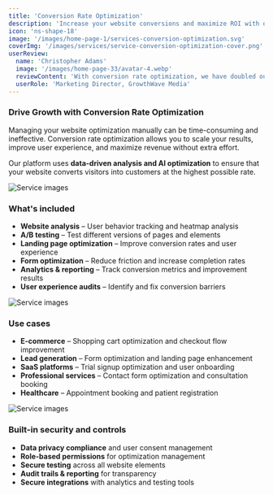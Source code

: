 ```yaml
---
title: 'Conversion Rate Optimization'
description: 'Increase your website conversions and maximize ROI with data-driven optimization strategies and A/B testing.'
icon: 'ns-shape-18'
image: '/images/home-page-1/services-conversion-optimization.svg'
coverImg: '/images/services/service-conversion-optimization-cover.png'
userReview:
  name: 'Christopher Adams'
  image: '/images/home-page-33/avatar-4.webp'
  reviewContent: 'With conversion rate optimization, we have doubled our website conversions while cutting bounce rates in half. It has become a vital part of our growth strategy.'
  userRole: 'Marketing Director, GrowthWave Media'
---
```


### Drive Growth with Conversion Rate Optimization

Managing your website optimization manually can be time-consuming and ineffective. Conversion rate optimization allows you to scale your results, improve user experience, and maximize revenue without extra effort.

Our platform uses **data-driven analysis and AI optimization** to ensure that your website converts visitors into customers at the highest possible rate.

![Service images](/images/services/service-details-1.png)

### What's included

- **Website analysis** – User behavior tracking and heatmap analysis
- **A/B testing** – Test different versions of pages and elements
- **Landing page optimization** – Improve conversion rates and user experience
- **Form optimization** – Reduce friction and increase completion rates
- **Analytics & reporting** – Track conversion metrics and improvement results
- **User experience audits** – Identify and fix conversion barriers

![Service images](/images/services/service-details-2.png)

### Use cases

- **E-commerce** – Shopping cart optimization and checkout flow improvement
- **Lead generation** – Form optimization and landing page enhancement
- **SaaS platforms** – Trial signup optimization and user onboarding
- **Professional services** – Contact form optimization and consultation booking
- **Healthcare** – Appointment booking and patient registration

![Service images](/images/services/service-details-3.jpg)

### Built-in security and controls

- **Data privacy compliance** and user consent management
- **Role-based permissions** for optimization management
- **Secure testing** across all website elements
- **Audit trails & reporting** for transparency
- **Secure integrations** with analytics and testing tools
